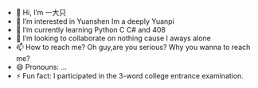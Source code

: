 - 👋 Hi, I’m 一大只
- 👀 I’m interested in Yuanshen Im a deeply Yuanpi
- 🌱 I’m currently learning Python C C# and 408
- 💞️ I’m looking to collaborate on nothing cause I aways alone
- 📫 How to reach me? Oh guy,are you serious? Why you wanna to reach me?
- 😄 Pronouns: ...
- ⚡ Fun fact: I participated in the 3-word college entrance examination. 

<!---
2057766028/2057766028 is a ✨ special ✨ repository because its `README.md` (this file) appears on your GitHub profile.
You can click the Preview link to take a look at your changes.
--->
